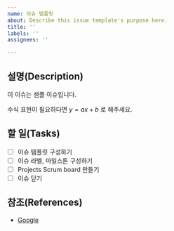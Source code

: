 ```yaml
---
name: 이슈 템플릿
about: Describe this issue template's purpose here.
title: ''
labels: ''
assignees: ''

---
```


## 설명(Description)

이 이슈는 샘플 이슈입니다.

수식 표현이 필요하다면 $y=ax+b$ 로 해주세요.

## 할 일(Tasks)

- [ ] 이슈 템플릿 구성하기
- [ ] 이슈 라벨, 마일스톤 구성하기
- [ ] Projects Scrum board 만들기
- [ ] 이슈 닫기
## 참조(References)

- [Google](https://www.google.com/)
